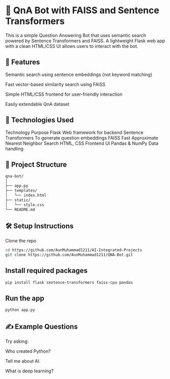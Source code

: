 # 🤖 QnA Bot with FAISS and Sentence Transformers
This is a simple Question Answering Bot that uses semantic search powered by Sentence Transformers and FAISS. A lightweight Flask web app with a clean HTML/CSS UI allows users to interact with the bot.

## 🚀 Features
Semantic search using sentence embeddings (not keyword matching)

Fast vector-based similarity search using FAISS

Simple HTML/CSS frontend for user-friendly interaction

Easily extendable QnA dataset

## 🧠 Technologies Used
Technology	Purpose
Flask	Web framework for backend
Sentence Transformers	To generate question embeddings
FAISS	Fast Approximate Nearest Neighbor Search
HTML, CSS	Frontend UI
Pandas & NumPy	Data handling

## 📁 Project Structure
```bash
qna-bot/
│
├── app.py                  
├── templates/
│   └── index.html          
├── static/
│   └── style.css          
└── README.md     
```          
## 🛠️ Setup Instructions

Clone the repo
```bash
cd https://github.com/AunMuhammad1211/AI-Integrated-Projects
git clone https://github.com/AunMuhammad1211/QNA-Bot.git
```
## Install required packages
```bash
pip install flask sentence-transformers faiss-cpu pandas
```
## Run the app
```bash
python app.py
```
## ✍️ Example Questions
Try asking:

Who created Python?

Tell me about AI.

What is deep learning?